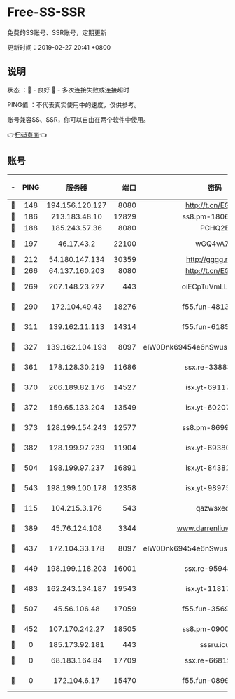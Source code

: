 # Free-SS-SSR

免费的SS账号、SSR账号，定期更新

更新时间：2019-02-27 20:41 +0800

## 说明

状态     ：🙂 - 良好 🙁 - 多次连接失败或连接超时

PING值   ：不代表真实使用中的速度，仅供参考。

账号兼容SS、SSR，你可以自由在两个软件中使用。

👉[扫码页面](https://liesauer.github.io/free-ss-ssr.github.io/)👈

## 账号

|-|PING|服务器|端口|密码|加密方式|区域|
|:----:|:----:|:-----:|-----:|:----:|:----:|:----:|
|🙂|148|194.156.120.127|8080|http://t.cn/EGJIyrl|rc4-md5|RU|
|🙂|186|213.183.48.10|12829|ss8.pm-18060932|rc4-md5|RU|
|🙂|188|185.243.57.36|8080|PCHQ2E|rc4-md5|US|
|🙂|197|46.17.43.2|22100|wGQ4vA7D|aes-256-gcm|RU|
|🙂|212|54.180.147.134|30359|http://gggg.rocks|chacha20|KR|
|🙂|266|64.137.160.203|8080|http://t.cn/EGJIyrl|rc4-md5|CA|
|🙂|269|207.148.23.227|443|oiECpTuVmLLxk4Ts|aes-256-cfb|US|
|🙂|290|172.104.49.43|18276|f55.fun-48130334|aes-256-cfb|SG|
|🙂|311|139.162.11.113|14314|f55.fun-61852729|aes-256-cfb|SG|
|🙂|327|139.162.104.193|8097|eIW0Dnk69454e6nSwuspv9DmS201tQ0D|aes-256-cfb|JP|
|🙂|361|178.128.30.219|11686|ssx.re-33883463|aes-256-cfb|SG|
|🙂|370|206.189.82.176|14527|isx.yt-69117684|aes-256-cfb|SG|
|🙂|372|159.65.133.204|13549|isx.yt-60207072|aes-256-cfb|SG|
|🙂|373|128.199.154.243|12577|ss8.pm-86995994|aes-256-cfb|SG|
|🙂|382|128.199.97.239|11904|isx.yt-69380692|aes-256-cfb|SG|
|🙂|504|198.199.97.237|16891|isx.yt-84382608|aes-256-cfb|US|
|🙂|543|198.199.100.178|12358|isx.yt-98975668|aes-256-cfb|US|
|🙂|115|104.215.3.176|543|qazwsxedc|aes-256-gcm|JP|
|🙂|389|45.76.124.108|3344|www.darrenliuwei.com|aes-256-cfb|AU|
|🙂|437|172.104.33.178|8097|eIW0Dnk69454e6nSwuspv9DmS201tQ0D|aes-256-cfb|SG|
|🙂|449|198.199.118.203|16001|ssx.re-95948292|aes-256-cfb|US|
|🙂|483|162.243.134.187|19543|isx.yt-11817529|aes-256-cfb|US|
|🙂|507|45.56.106.48|17059|f55.fun-35691785|aes-256-cfb|US|
|🙁|452|107.170.242.27|18505|ss8.pm-09004654|aes-256-cfb|US|
|🙁|0|185.173.92.181|443|sssru.icu|rc4-md5|RU|
|🙁|0|68.183.164.84|17709|ssx.re-66819561|aes-256-cfb|US|
|🙁|0|172.104.6.17|15470|f55.fun-08999050|aes-256-cfb|US|
